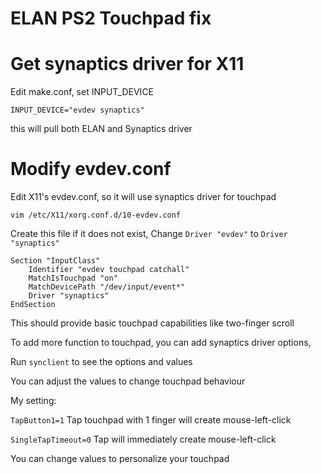 ELAN PS2 Touchpad fix
========================

# Get synaptics driver for X11

Edit make.conf, set INPUT_DEVICE
````
INPUT_DEVICE="evdev synaptics"
````
this will pull both ELAN and Synaptics driver

# Modify evdev.conf
Edit X11's evdev.conf, so it will use synaptics driver for touchpad
````
vim /etc/X11/xorg.conf.d/10-evdev.conf
````
Create this file if it does not exist,
Change `Driver "evdev"` to `Driver "synaptics"`
````
Section "InputClass"
	Identifier "evdev touchpad catchall"
	MatchIsTouchpad "on"
	MatchDevicePath "/dev/input/event*"
	Driver "synaptics"
EndSection
````
This should provide basic touchpad capabilities like two-finger scroll

To add more function to touchpad, you can add synaptics driver options,

Run `synclient` to see the options and values

You can adjust the values to change touchpad behaviour

My setting:

`TapButton1=1` Tap touchpad with 1 finger  will create mouse-left-click

`SingleTapTimeout=0` Tap will immediately create mouse-left-click

You can change values to personalize your touchpad


